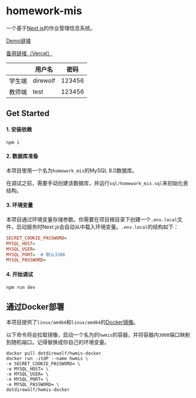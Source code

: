 # homework-mis

一个基于[Next.js](https://nextjs.org)的作业管理信息系统。

[Demo链接](https://homework-mis.drwf.ink)

[备用链接（Vercel）](https://homework-mis-tog4.vercel.app)

||用户名|密码|
|--|--|--|
|学生端|direwolf|123456|
|教师端|test|123456|

## Get Started

#### 1. 安装依赖
```commandline
npm i
```

#### 2. 数据库准备
本项目使用一个名为`homework_mis`的MySQL 8.0数据库。

在调试之前，需要手动创建该数据库，并运行`sql/homework_mis.sql`来初始化表结构。

#### 3. 环境变量

本项目通过环境变量存储参数。你需要在项目根目录下创建一个`.env.local`文件，启动服务时Next.js会自动从中载入环境变量。`.env.local`的结构如下：

```ini
SECRET_COOKIE_PASSWORD=
MYSQL_HOST=
MYSQL_USER=
MYSQL_PORT=  # 默认3306
MYSQL_PASSWORD=
```

#### 4. 开始调试
```commandline
npm run dev
```

## 通过Docker部署

本项目提供了`linux/amd64`和`linux/amd64`的[Docker镜像](https://hub.docker.com/r/dotdirewolf/hwmis-docker)。

以下命令将会拉取镜像，启动一个名为的`hwmis`的容器，并将容器内`3000`端口映射到随机端口。记得替换成你自己的环境变量。

```commandline
docker pull dotdirewolf/hwmis-docker
docker run -itdP --name hwmis \
-e SECRET_COOKIE_PASSWORD= \
-e MYSQL_HOST= \
-e MYSQL_USER= \
-e MYSQL_PORT= \
-e MYSQL_PASSWORD= \
dotdirewolf/hwmis-docker
```
